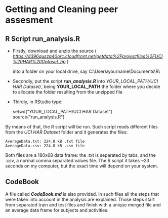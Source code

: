 Getting and Cleaning peer assesment
===================================

R Script run_analysis.R
-----------------------

* Firstly, download and unzip the source
  ( *https://d396qusza40orc.cloudfront.net/getdata%2Fprojectfiles%2FUCI%20HAR%20Dataset.zip* )

  into a folder on your local drive, say C:\Users\yourname\Documents\R\

* Secondly, put the script ***run_analysis.R*** into  *YOUR_LOCAL_PATH/UCI HAR Dataset/*, being **YOUR_LOCAL_PATH** the folder where you decide to allocate the folder resulting from the unzipped file

* Thirdly, in RStudio type: 

    setwd("YOUR_LOCAL_PATH/UCI HAR Dataset")
    source("run_analysis.R")

By means of that, the R script will be run. Such script reads different files from the *UCI HAR Dataset* folder and it generates the files:

    AverageData.txt: 224.8 kB .txt file
    AverageData.csv: 224.8 kB .csv file

Both files are a 180x68 data frame: the .txt is separated by tabs, and the .csv, a normal comma separated values file.
The R script it takes ~23 seconds on my computer, but the exact time will depend on your system.

CodeBook
--------

A file called ***CodeBook.md*** is also provided. In such files all the steps that were taken into account in the analysis are explained. Those steps start from separated train and test files and finish with a unique merged file and an average data frame for subjects and activities.


